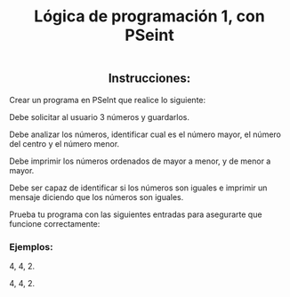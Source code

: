 <h1 align="center">Lógica de programación 1, con PSeint</h1>
<img href="https://github.com/mrandrespimiento/logica-programacion-1/assets/58539878/b59e879c-7220-4ae6-a084-b5d7dcceea9">

 <p align="left">
   
   </p>

<h2 align="center">Instrucciones:</h2>

<p>Crear un programa en PSeInt que realice lo siguiente:<br></p>
<p></p>Debe solicitar al usuario 3 números y guardarlos.<br></p>
<p>Debe analizar los números, identificar cual es el número mayor, el número del centro y el número menor.<br></p>
<p>Debe imprimir los números ordenados de mayor a menor, y de menor a mayor.<br></p>
<p>Debe ser capaz de identificar si los números son iguales e imprimir un mensaje diciendo que los números son iguales.<br></p>
<p>Prueba tu programa con las siguientes entradas para asegurarte que funcione correctamente:<br></p>

<h3>Ejemplos: <br></h3>
<p>4, 4, 2.</p>
<p>4, 4, 2.</p>
